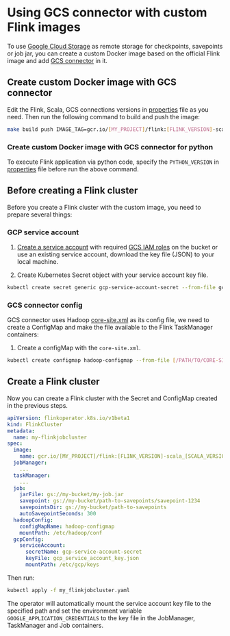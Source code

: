 # Using GCS connector with custom Flink images

To use [Google Cloud Storage](https://cloud.google.com/storage/) as remote storage for checkpoints, savepoints or job
jar, you can create a custom Docker image based on the official Flink image and add
[GCS connector](https://github.com/GoogleCloudPlatform/bigdata-interop/tree/master/gcs) in it.

## Create custom Docker image with GCS connector

Edit the Flink, Scala, GCS connections versions in [properties](./properties) file as you need. Then run the following
command to build and push the image:

```bash
make build push IMAGE_TAG=gcr.io/[MY_PROJECT]/flink:[FLINK_VERSION]-scala_[SCALA_VERSION]-gcs
```

### Create custom Docker image with GCS connector for python

To execute Flink application via python code, specify the `PYTHON_VERSION` in [properties](./properties) file before run the above command.

## Before creating a Flink cluster

Before you create a Flink cluster with the custom image, you need to prepare several things:

### GCP service account

1. [Create a service account](https://cloud.google.com/iam/docs/creating-managing-service-accounts) with required
  [GCS IAM roles](https://cloud.google.com/storage/docs/access-control/iam-roles) on the bucket or use an existing
  service account, download the key file (JSON) to your local machine.

2. Create Kubernetes Secret object with your service account key file.

  ```bash
  kubectl create secret generic gcp-service-account-secret --from-file gcp_service_account_key.json=[/PATH/TO/KEY]
  ```

### GCS connector config

GCS connector uses Hadoop [core-site.xml](./docker/hadoop/core-site.xml) as its config file, we need to create a
ConfigMap and make the file available to the Flink TaskManager containers:

1. Create a configMap with the `core-site.xml`.

  ```bash
  kubectl create configmap hadoop-configmap --from-file [/PATH/TO/CORE-SITE.XML]
  ```

## Create a Flink cluster

Now you can create a Flink cluster with the Secret and ConfigMap created in the previous steps.

  ```yaml
  apiVersion: flinkoperator.k8s.io/v1beta1
  kind: FlinkCluster
  metadata:
    name: my-flinkjobcluster
  spec:
    image:
      name: gcr.io/[MY_PROJECT]/flink:[FLINK_VERSION]-scala_[SCALA_VERSION]-gcs
    jobManager:
      ...
    taskManager:
      ...
    job:
      jarFile: gs://my-bucket/my-job.jar
      savepoint: gs://my-bucket/path-to-savepoints/savepoint-1234
      savepointsDir: gs://my-bucket/path-to-savepoints
      autoSavepointSeconds: 300
    hadoopConfig:
      configMapName: hadoop-configmap
      mountPath: /etc/hadoop/conf
    gcpConfig:
      serviceAccount:
        secretName: gcp-service-account-secret
        keyFile: gcp_service_account_key.json
        mountPath: /etc/gcp/keys
  ```

Then run:

```bash
kubectl apply -f my_flinkjobcluster.yaml
```

The operator will automatically mount the service account key file to the specified path and set the environment
variable `GOOGLE_APPLICATION_CREDENTIALS` to the key file in the JobManager, TaskManager and Job containers.
